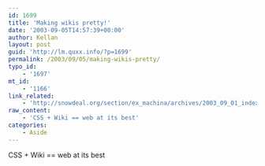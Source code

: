 ```yaml
---
id: 1699
title: 'Making wikis pretty!'
date: '2003-09-05T14:57:39+00:00'
author: Kellan
layout: post
guid: 'http://lm.quxx.info/?p=1699'
permalink: /2003/09/05/making-wikis-pretty/
typo_id:
    - '1697'
mt_id:
    - '1166'
link_related:
    - 'http://snowdeal.org/section/ex_machina/archives/2003_09_01_index.html#106272697900949981'
raw_content:
    - 'CSS + Wiki == web at its best'
categories:
    - Aside
---
```


CSS + Wiki == web at its best